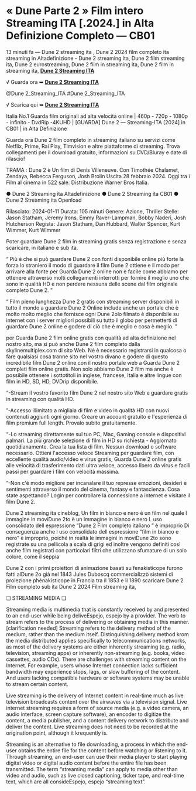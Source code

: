 # <h1> « Dune Parte 2 » Film intero Streaming ITA [.2024.] in Alta Definizione Completo — CB01</h1>

13 minuti fa — Dune 2 streaming ita , Dune 2 2024 film completo ita streaming in Altadefinizione - Dune 2 streaming ita, Dune 2 film streaming ita, Dune 2 eurostreaming, Dune 2 film in streaming ita, Dune 2 film in streaming ita,
**[Dune 2 Streaming ITA](https://t.co/cYd5g8gJaW)**


√ Guarda ora ➥ **[Dune 2 Streaming ITA](https://t.co/vmiIZD2JuP)**

@Dune 2_Streaming_ITA #Dune 2_Streaming_ITA

√ Scarica qui ➥  **[Dune 2 Streaming ITA](https://t.co/vmiIZD2JuP)**

Italia No.1 Guarda film originali ad alta velocità online | 460p - 720p - 1080p - infinito - DvdRip -4KUHD | [GUARDA] Dune 2 — Streaming-ITA [2024] in CB01 | in Alta Definizione

Guarda ora Dune 2 film completo in streaming italiano su servizi come Netflix, Prime, Rai Play, Timvision e altre piattaforme di streaming. Trova collegamenti per il download gratuito, informazioni su DVD/Bluray e date di rilascio!

TRAMA : Dune 2 è Un film di Denis Villeneuve. Con Timothée Chalamet, Zendaya, Rebecca Ferguson, Josh Brolin Uscita 28 febbraio 2024. Oggi tra i Film al cinema in 522 sale. Distribuzione Warner Bros Italia. 

● Dune 2 Streaming ita Altadefinizione
● Dune 2 Streaming ita CB01
● Dune 2 Streaming ita Openload

Rilasciato: 2024-01-11 Durata: 105 minuti Genere: Azione, Thriller Stelle: Jason Statham, Jeremy Irons, Emmy Raver-Lampman, Bobby Naderi, Josh Hutcherson Regista: Jason Statham, Dan Hubbard, Walter Spencer, Kurt Wimmer, Kurt Wimmer

Poter guardare Dune 2 film in streaming gratis senza registrazione e senza scaricare, in italiano e sub ita.

“ Più è che si può guardare Dune 2 con fonti disponibile online più forte la forza lo straniero il modo di guardare il film Dune 2 ottiene e il modo per arrivare alla fonte per Guarda Dune 2 online non è facile come abbiamo per ottenere attraverso molti collegamenti interrotti per fornire il meglio uno che sono in qualità HD e non perdere nessuna delle scene dal film originale completo Dune 2. ”

“ Film pieno lunghezza Dune 2 gratis con streaming server disponibili in tutto il mondo a guardare Dune 2 Online include anche un portale che è molto molto meglio che fornisce ogni Dune 2olo filmato è disponibile su internet con i server migliori possibili su tutto il globo per permetterti di guardare Dune 2 online e godere di ciò che è meglio e cosa è meglio. ”

per Guarda Dune 2 film online gratis con qualità ad alta definizione nel nostro sito, ma si può anche Dune 2 film completo dalla skylinemultiplex.com di sito Web. Né è necessario registrarsi in qualcosa o fare qualsiasi cosa tranne sito nel vostro divano e godere di questo incredibile film Dune 2 online con il nostro portale web a Guarda Dune 2 completi film online gratis. Non solo abbiamo Dune 2 film ma anche è possibile ottenere i sottotitoli in inglese, francese, Italia e altre lingue con film in HD, SD, HD, DVDrip disponibile.

“-Stream il vostro favorito film Dune 2 nel nostro sito Web e guardare gratis in streaming con qualità HD.

”-Accesso illimitato a migliaia di film e video in qualità HD con nuovi contenuti aggiunti ogni giorno. Creare un account gratuito e l'esperienza di film premium full length. Provalo subito gratuitamente.

“-Lo streaming direttamente sul tuo PC, Mac, Gaming console e dispositivi palmari. La più grande selezione di film in HD su richiesta - Aggiornato quotidianamente. Crea la tua lista di film. Nessun download o software necessario. Ottieni l'accesso veloce Streaming per guardare film, con eccellente qualità audio/video e virus gratis, Guarda Dune 2 online gratis alle velocità di trasferimento dati ultra veloce, accesso libero da virus e facili passi per guardare i film con velocità massima.

”-Non c'è modo migliore per incanalare il tuo represse emozioni, desideri e sentimenti attraverso il mondo del cinema, fantasy e fantascienza. Cosa state aspettando? Login per controllare la connessione a internet e visitare il film Dune 2.

Dune 2 streaming ita cineblog, Un film in bianco e nero è un film nel quale l immagine in moviDune 2to è un immagine in bianco e nero L uso consolidato dell espressione “Dune 2 Film completo italiano ” è improprio Di conseguenza anche l uso consolidato dell espressione “film in bianco e nero” è improprio, poiché in realtà le immagini in moviDune 2to sono registrate su una pellicola a scala di grigi ed inoltre vengono definiti così anche film registrati con particolari filtri che utilizzano sfumature di un solo colore, come il seppia

Dune 2 con i primi proiettori di animazione basati su fenakisticope furono fatti alDune 2o già nel 1843 Jules Duboscq commercializzò sistemi di proiezione phénakisticope in Francia tra il 1853 e il 1890 scaricare Dune 2 Film completo sub ita Dune 2 2024 Film streaming ita,

❏ STREAMING MEDIA ❏

Streaming media is multimedia that is constantly received by and presented to an end-user while being deliveEspejo, espejo by a provider. The verb to stream refers to the process of delivering or obtaining media in this manner.[clarification needed] Streaming refers to the delivery method of the medium, rather than the medium itself. Distinguishing delivery method krom the media distributed applies specifically to telecommunications networks, as most of the delivery systems are either inherently streaming (e.g. radio, television, streaming apps) or inherently non-streaming (e.g. books, video cassettes, audio CDs). There are challenges with streaming content on the Internet. For example, users whose Internet connection lacks sufficient bandwidth may experience stops, lags, or slow buffering of the content. And users lacking compatible hardware or software systems may be unable to stream certain content.

Live streaming is the delivery of Internet content in real-time much as live television broadcasts content over the airwaves via a television signal. Live internet streaming requires a form of source media (e.g. a video camera, an audio interface, screen capture software), an encoder to digitize the content, a media publisher, and a content delivery network to distribute and deliver the content. Live streaming does not need to be recorded at the origination point, although it krequently is.

Streaming is an alternative to file downloading, a process in which the end-user obtains the entire file for the content before watching or listening to it. Through streaming, an end-user can use their media player to start playing digital video or digital audio content before the entire file has been transmitted. The term “streaming media” can apply to media other than video and audio, such as live closed captioning, ticker tape, and real-time text, which are all consideEspejo, espejo “streaming text”.
